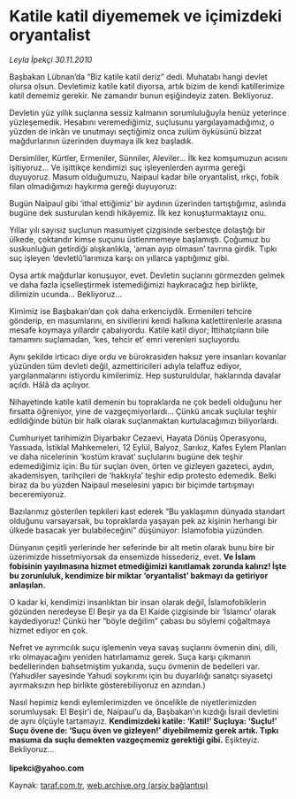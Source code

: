 # Katile katil diyememek ve içimizdeki oryantalist

*Leyla İpekçi 30.11.2010*

<div class="yazi"><p>Başbakan Lübnan’da “Biz katile katil deriz” dedi. Muhatabı hangi devlet olursa olsun. Devletimiz katile katil diyorsa, artık bizim de kendi katillerimize katil dememiz gerekir. Ne zamandır bunun eşiğindeyiz zaten. Bekliyoruz.</p>
<p>Devletin yüz yıllık suçlarına sessiz kalmanın sorumluluğuyla henüz yeterince yüzleşemedik. Hesabını veremediğimiz, suçlusunu yargılayamadığımız, o yüzden de inkârı ve unutmayı seçtiğimiz onca zulüm öyküsünü bizzat mağdurlarının üzerinden duymaya ilk kez başladık. </p>
<p>Dersimliler, Kürtler, Ermeniler, Sünniler, Aleviler... İlk kez komşumuzun acısını işitiyoruz... Ve işittikçe kendimizi suç işleyenlerden ayırma gereği duyuyoruz. Masum olduğumuzu, Naipaul kadar bile oryantalist, ırkçı, fobik filan olmadığımızı haykırma gereği duyuyoruz: </p>
<p>Bugün Naipaul gibi ‘ithal ettiğimiz’ bir aydının üzerinden tartıştığımız, aslında bugüne dek susturulan kendi hikâyemiz. İlk kez konuşturmaktayız onu.</p>
<p>Yıllar yılı sayısız suçlunun masumiyet çizgisinde serbestçe dolaştığı bir ülkede, çoktandır kimse suçunu üstlenmemeye başlamıştı. Çoğumuz bu suskunluğun getirdiği alışkanlıkla, ‘aman ayıp olmasın’ tavrına girdik. Tıpkı suç işleyen ‘devletlû’larımıza karşı on yıllarca yaptığımız gibi.</p>
<p>Oysa artık mağdurlar konuşuyor, evet. Devletin suçlarını görmezden gelmek ve daha fazla içselleştirmek istemediğimizi haykıracağız hep birlikte, dilimizin ucunda... Bekliyoruz... </p>
<p>Kimimiz ise Başbakan’dan çok daha erkenciydik. Ermenileri tehcire gönderip, en masumlarını, en sivillerini kendi halkına katlettirenlerle arasına mesafe koymaya yıllardır çabalıyordu. Katile katil diyor; İttihatçıların bile tamamını suçlamadan, ‘kes, tehcir et’ emri verenleri suçluyordu.</p>
<p>Aynı şekilde irticacı diye ordu ve bürokrasiden haksız yere insanları kovanlar yüzünden tüm devleti değil, azmettiricileri adıyla telaffuz ediyor, yargılanmalarını istiyordu kimilerimiz. Hep susturuldular, haklarında davalar açıldı. Hâlâ da açılıyor. </p>
<p>Nihayetinde katile katil demenin bu topraklarda ne çok bedeli olduğunu her fırsatta öğreniyor, yine de vazgeçmiyorlardı...<b> </b>Çünkü ancak suçlular teşhir edildiğinde bütün bir halk olarak suçlanmaktan kurtulacağımızı biliyorlardı. </p>
<p>Cumhuriyet tarihimizin Diyarbakır Cezaevi, Hayata Dönüş Operasyonu, Yassıada, İstiklal Mahkemeleri, 12 Eylül, Balyoz, Sarıkız, Kafes Eylem Planları ve daha nicelerinin ‘kostüm kravat’ suçlularını bugüne dek teşhir edemediğimiz için: Bu tür suçları öven, örten ve gizleyen gazeteci, aydın, akademisyen, tarihçileri de ‘hakkıyla’ teşhir edip protesto edemedik. Belki biraz da bu yüzden Naipaul meselesini yapıcı bir biçimde tartışmayı beceremiyoruz. </p>
<p>Bazılarımız gösterilen tepkileri kast ederek “Bu yaklaşımın dünyada standart olduğunu varsayarsak, bu topraklarda yaşayan pek az kişinin herhangi bir ülkede basacak yer bulabileceğini” düşünüyor: İslamofobia yüzünden. </p>
<p>Dünyanın çeşitli yerlerinde her seferinde bir alt metin olarak bunu bire bir üzerimizde hissetmiyorsak da ensemizde hissederiz, evet. <b>Ve İslam fobisinin yayılmasına hizmet etmediğimizi kanıtlamak zorunda kalırız! İşte bu zorunluluk, kendimize bir miktar ‘oryantalist’ bakmayı da getiriyor anlaşılan.</b> </p>
<p>O kadar ki, kendimizi insanlıktan bir insan olarak değil, İslamofobiklerin gözünden neredeyse El Beşir ya da El Kaide çizgisinde bir ‘İslamcı’ olarak kaydediyoruz! Çünkü her “böyle değilim” çabası bu söylemi çoğaltmaya hizmet ediyor en çok.</p>
<p>Nefret ve ayrımcılık suçu işlemenin veya savaş suçlarını övmenin dini, dili, ırkı olmayacağını yeniden hatırlamamız gerek. Suça karşı çıkmanın bedellerinden bahsetmiştim yukarıda, suçu övmenin de bedelleri var. (Yahudiler sayesinde Yahudi soykırımı için bu duyarlılığı sanatçı siyasetçi ayırmaksızın hep birlikte gösterebiliyoruz en azından.) </p>
<p>Nasıl hepimiz kendi eylemlerimizden ve öncelikle de niyetlerimizden sorumluysak: El Beşir’i de, Naipaul’u da, Başbakan’ın kızdığı İsrail devletini de aynı ölçüyle tartamayız. <b>Kendimizdeki katile: ‘Katil!’ Suçluya: ‘Suçlu!’ Suçu övene de: ‘Suçu öven ve gizleyen!’ diyebilmemiz gerek artık. Tıpkı masuma da suçlu demekten vazgeçmemiz gerektiği gibi.</b> Eşikteyiz. Bekliyoruz...<br/><br/><b>lipekci@yahoo.com</b></p></div>

Kaynak: [taraf.com.tr](m), [web.archive.org (arşiv bağlantısı)](http://web.archive.org/web/20101130224325/http://taraf.com.tr/leyla-ipekci/makale-katile-katil-diyememek-ve-icimizdeki-oryantalist.htm)

